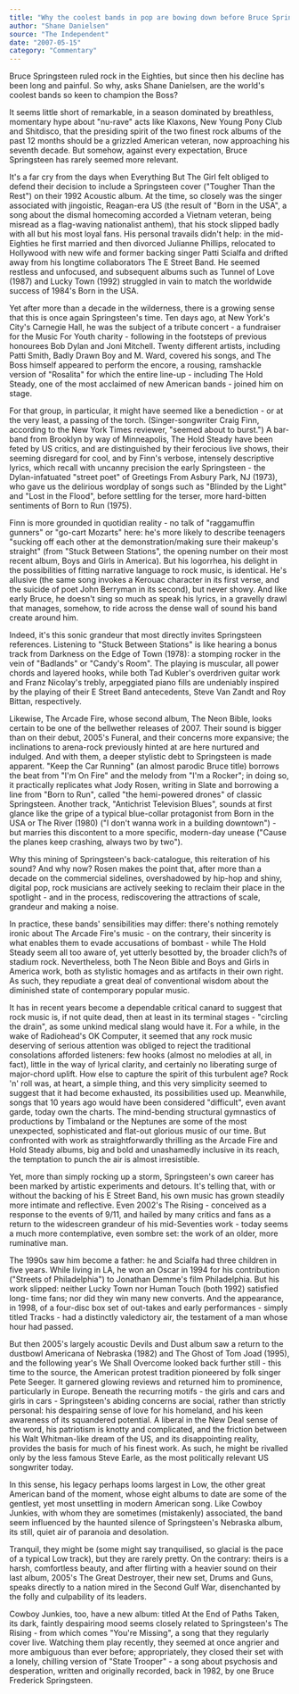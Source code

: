 ```yaml
---
title: "Why the coolest bands in pop are bowing down before Bruce Springsteen"
author: "Shane Danielsen"
source: "The Independent"
date: "2007-05-15"
category: "Commentary"
---
```


Bruce Springsteen ruled rock in the Eighties, but since then his decline has been long and painful. So why, asks Shane Danielsen, are the world's coolest bands so keen to champion the Boss?

It seems little short of remarkable, in a season dominated by breathless, momentary hype about "nu-rave" acts like Klaxons, New Young Pony Club and Shitdisco, that the presiding spirit of the two finest rock albums of the past 12 months should be a grizzled American veteran, now approaching his seventh decade. But somehow, against every expectation, Bruce Springsteen has rarely seemed more relevant.

It's a far cry from the days when Everything But The Girl felt obliged to defend their decision to include a Springsteen cover ("Tougher Than the Rest") on their 1992 Acoustic album. At the time, so closely was the singer associated with jingoistic, Reagan-era US (the result of "Born in the USA", a song about the dismal homecoming accorded a Vietnam veteran, being misread as a flag-waving nationalist anthem), that his stock slipped badly with all but his most loyal fans. His personal travails didn't help: in the mid-Eighties he first married and then divorced Julianne Phillips, relocated to Hollywood with new wife and former backing singer Patti Scialfa and drifted away from his longtime collaborators The E Street Band. He seemed restless and unfocused, and subsequent albums such as Tunnel of Love (1987) and Lucky Town (1992) struggled in vain to match the worldwide success of 1984's Born in the USA.

Yet after more than a decade in the wilderness, there is a growing sense that this is once again Springsteen's time. Ten days ago, at New York's City's Carnegie Hall, he was the subject of a tribute concert - a fundraiser for the Music For Youth charity - following in the footsteps of previous honourees Bob Dylan and Joni Mitchell. Twenty different artists, including Patti Smith, Badly Drawn Boy and M. Ward, covered his songs, and The Boss himself appeared to perform the encore, a rousing, ramshackle version of "Rosalita" for which the entire line-up - including The Hold Steady, one of the most acclaimed of new American bands - joined him on stage.

For that group, in particular, it might have seemed like a benediction - or at the very least, a passing of the torch. (Singer-songwriter Craig Finn, according to the New York Times reviewer, "seemed about to burst.") A bar-band from Brooklyn by way of Minneapolis, The Hold Steady have been feted by US critics, and are distinguished by their ferocious live shows, their seeming disregard for cool, and by Finn's verbose, intensely descriptive lyrics, which recall with uncanny precision the early Springsteen - the Dylan-infatuated "street poet" of Greetings From Asbury Park, NJ (1973), who gave us the delirious wordplay of songs such as "Blinded by the Light" and "Lost in the Flood", before settling for the terser, more hard-bitten sentiments of Born to Run (1975).

Finn is more grounded in quotidian reality - no talk of "raggamuffin gunners" or "go-cart Mozarts" here: he's more likely to describe teenagers "sucking off each other at the demonstration/making sure their makeup's straight" (from "Stuck Between Stations", the opening number on their most recent album, Boys and Girls in America). But his logorrhea, his delight in the possibilities of fitting narrative language to rock music, is identical. He's allusive (the same song invokes a Kerouac character in its first verse, and the suicide of poet John Berryman in its second), but never showy. And like early Bruce, he doesn't sing so much as speak his lyrics, in a gravelly drawl that manages, somehow, to ride across the dense wall of sound his band create around him.

Indeed, it's this sonic grandeur that most directly invites Springsteen references. Listening to "Stuck Between Stations" is like hearing a bonus track from Darkness on the Edge of Town (1978): a stomping rocker in the vein of "Badlands" or "Candy's Room". The playing is muscular, all power chords and layered hooks, while both Tad Kubler's overdriven guitar work and Franz Nicolay's trebly, arpeggiated piano fills are undeniably inspired by the playing of their E Street Band antecedents, Steve Van Zandt and Roy Bittan, respectively.

Likewise, The Arcade Fire, whose second album, The Neon Bible, looks certain to be one of the bellwether releases of 2007. Their sound is bigger than on their debut, 2005's Funeral, and their concerns more expansive; the inclinations to arena-rock previously hinted at are here nurtured and indulged. And with them, a deeper stylistic debt to Springsteen is made apparent. "Keep the Car Running" (an almost parodic Bruce title) borrows the beat from "I'm On Fire" and the melody from "I'm a Rocker"; in doing so, it practically replicates what Jody Rosen, writing in Slate and borrowing a line from "Born to Run", called "the hemi-powered drones" of classic Springsteen. Another track, "Antichrist Television Blues", sounds at first glance like the gripe of a typical blue-collar protagonist from Born in the USA or The River (1980) ("I don't wanna work in a building downtown") - but marries this discontent to a more specific, modern-day unease ("Cause the planes keep crashing, always two by two").

Why this mining of Springsteen's back-catalogue, this reiteration of his sound? And why now? Rosen makes the point that, after more than a decade on the commercial sidelines, overshadowed by hip-hop and shiny, digital pop, rock musicians are actively seeking to reclaim their place in the spotlight - and in the process, rediscovering the attractions of scale, grandeur and making a noise.

In practice, these bands' sensibilities may differ: there's nothing remotely ironic about The Arcade Fire's music - on the contrary, their sincerity is what enables them to evade accusations of bombast - while The Hold Steady seem all too aware of, yet utterly besotted by, the broader clich?s of stadium rock. Nevertheless, both The Neon Bible and Boys and Girls in America work, both as stylistic homages and as artifacts in their own right. As such, they repudiate a great deal of conventional wisdom about the diminished state of contemporary popular music.

It has in recent years become a dependable critical canard to suggest that rock music is, if not quite dead, then at least in its terminal stages - "circling the drain", as some unkind medical slang would have it. For a while, in the wake of Radiohead's OK Computer, it seemed that any rock music deserving of serious attention was obliged to reject the traditional consolations afforded listeners: few hooks (almost no melodies at all, in fact), little in the way of lyrical clarity, and certainly no liberating surge of major-chord uplift. How else to capture the spirit of this turbulent age? Rock 'n' roll was, at heart, a simple thing, and this very simplicity seemed to suggest that it had become exhausted, its possibilities used up. Meanwhile, songs that 10 years ago would have been considered "difficult", even avant garde, today own the charts. The mind-bending structural gymnastics of productions by Timbaland or the Neptunes are some of the most unexpected, sophisticated and flat-out glorious music of our time. But confronted with work as straightforwardly thrilling as the Arcade Fire and Hold Steady albums, big and bold and unashamedly inclusive in its reach, the temptation to punch the air is almost irresistible.

Yet, more than simply rocking up a storm, Springsteen's own career has been marked by artistic experiments and detours. It's telling that, with or without the backing of his E Street Band, his own music has grown steadily more intimate and reflective. Even 2002's The Rising - conceived as a response to the events of 9/11, and hailed by many critics and fans as a return to the widescreen grandeur of his mid-Seventies work - today seems a much more contemplative, even sombre set: the work of an older, more ruminative man.

The 1990s saw him become a father: he and Scialfa had three children in five years. While living in LA, he won an Oscar in 1994 for his contribution ("Streets of Philadelphia") to Jonathan Demme's film Philadelphia. But his work slipped: neither Lucky Town nor Human Touch (both 1992) satisfied long- time fans; nor did they win many new converts. And the appearance, in 1998, of a four-disc box set of out-takes and early performances - simply titled Tracks - had a distinctly valedictory air, the testament of a man whose hour had passed.

But then 2005's largely acoustic Devils and Dust album saw a return to the dustbowl Americana of Nebraska (1982) and The Ghost of Tom Joad (1995), and the following year's We Shall Overcome looked back further still - this time to the source, the American protest tradition pioneered by folk singer Pete Seeger. It garnered glowing reviews and returned him to prominence, particularly in Europe. Beneath the recurring motifs - the girls and cars and girls in cars - Springsteen's abiding concerns are social, rather than strictly personal: his despairing sense of love for his homeland, and his keen awareness of its squandered potential. A liberal in the New Deal sense of the word, his patriotism is knotty and complicated, and the friction between his Walt Whitman-like dream of the US, and its disappointing reality, provides the basis for much of his finest work. As such, he might be rivalled only by the less famous Steve Earle, as the most politically relevant US songwriter today.

In this sense, his legacy perhaps looms largest in Low, the other great American band of the moment, whose eight albums to date are some of the gentlest, yet most unsettling in modern American song. Like Cowboy Junkies, with whom they are sometimes (mistakenly) associated, the band seem influenced by the haunted silence of Springsteen's Nebraska album, its still, quiet air of paranoia and desolation.

Tranquil, they might be (some might say tranquilised, so glacial is the pace of a typical Low track), but they are rarely pretty. On the contrary: theirs is a harsh, comfortless beauty, and after flirting with a heavier sound on their last album, 2005's The Great Destroyer, their new set, Drums and Guns, speaks directly to a nation mired in the Second Gulf War, disenchanted by the folly and culpability of its leaders.

Cowboy Junkies, too, have a new album: titled At the End of Paths Taken, its dark, faintly despairing mood seems closely related to Springsteen's The Rising - from which comes "You're Missing", a song that they regularly cover live. Watching them play recently, they seemed at once angrier and more ambiguous than ever before; appropriately, they closed their set with a lonely, chilling version of "State Trooper" \- a song about psychosis and desperation, written and originally recorded, back in 1982, by one Bruce Frederick Springsteen.

